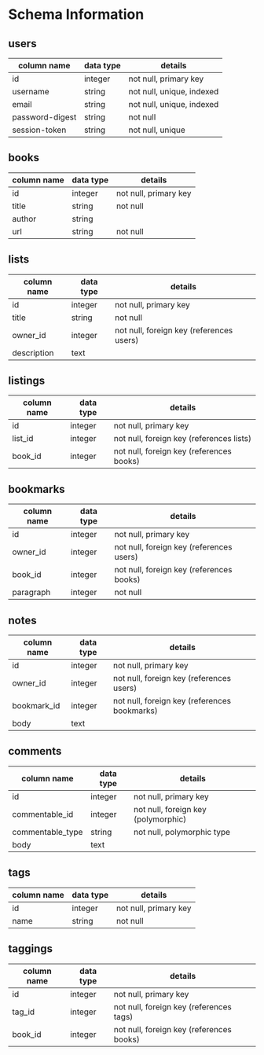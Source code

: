 # Schema Information

## users
column name       | data type | details
------------------|-----------|-----------------------
id                | integer   | not null, primary key
username          | string    | not null, unique, indexed
email             | string    | not null, unique, indexed
password-digest   | string    | not null
session-token     | string    | not null, unique


## books
column name | data type | details
------------|-----------|-----------------------
id          | integer   | not null, primary key
title       | string    | not null
author      | string    |
url         | string    | not null


## lists
column name | data type | details
------------|-----------|-----------------------
id          | integer   | not null, primary key
title       | string    | not null
owner_id    | integer   | not null, foreign key (references users)
description | text      |


## listings
column name | data type | details
------------|-----------|-----------------------
id          | integer   | not null, primary key
list_id     | integer   | not null, foreign key (references lists)
book_id     | integer   | not null, foreign key (references books)



## bookmarks
column name | data type | details
------------|-----------|-----------------------
id          | integer   | not null, primary key
owner_id    | integer   | not null, foreign key (references users)
book_id     | integer   | not null, foreign key (references books)
paragraph   | integer   | not null


## notes
column name | data type | details
------------|-----------|-----------------------
id          | integer   | not null, primary key
owner_id    | integer   | not null, foreign key (references users)
bookmark_id | integer   | not null, foreign key (references bookmarks)
body        | text      |


## comments
column name       | data type | details
------------------|-----------|-----------------------
id                | integer   | not null, primary key
commentable_id    | integer   | not null, foreign key (polymorphic)
commentable_type  | string    | not null, polymorphic type
body              | text      |


## tags
column name       | data type | details
------------------|-----------|-----------------------
id                | integer   | not null, primary key
name              | string    | not null

## taggings
column name       | data type | details
------------------|-----------|-----------------------
id                | integer   | not null, primary key
tag_id            | integer   | not null, foreign key (references tags)
book_id           | integer   | not null, foreign key (references books)
